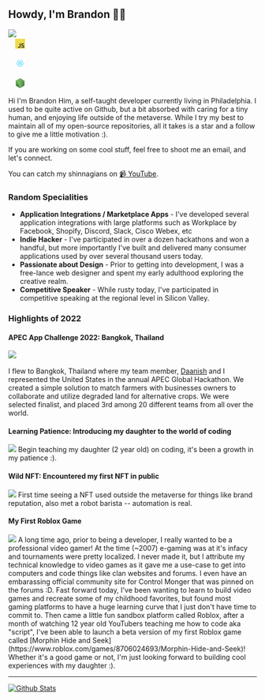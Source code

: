 ## Howdy, I'm Brandon 👋🏼
<image src="https://user-images.githubusercontent.com/6020066/124784929-69111800-df14-11eb-9765-173acd1b5b88.png" width="200"/>

<code>
  <img height="20" src="https://raw.githubusercontent.com/github/explore/80688e429a7d4ef2fca1e82350fe8e3517d3494d/topics/javascript/javascript.png">
</code>
<code>
  <img height="20" src="https://raw.githubusercontent.com/github/explore/80688e429a7d4ef2fca1e82350fe8e3517d3494d/topics/react/react.png">
</code>
<code>
  <img height="20" src="https://raw.githubusercontent.com/github/explore/80688e429a7d4ef2fca1e82350fe8e3517d3494d/topics/nodejs/nodejs.png">
</code> 

Hi I'm Brandon Him, a self-taught developer currently living in Philadelphia. I used to be quite active on Github, but a bit absorbed with caring for a tiny human, and enjoying life outside of the metaverse. While I try my best to maintain all of my open-source repositories, all it takes is a star and a follow to give me a little motivation :).

If you are working on some cool stuff, feel free to shoot me an email, and let's connect.

You can catch my shinnagians on [📹 YouTube](https://www.youtube.com/channel/UCludBg4ol9VgvHzHe-yRUXw).

### Random Specialities
- **Application Integrations / Marketplace Apps** - I've developed several application integrations with large platforms such as Workplace by Facebook, Shopify, Discord, Slack, Cisco Webex, etc
- **Indie Hacker** - I've participated in over a dozen hackathons and won a handful, but more importantly I've built and delivered many consumer applications used by over several thousand users today.
- **Passionate about Design** - Prior to getting into development, I was a free-lance web designer and spent my early adulthood exploring the creative realm.
- **Competitive Speaker** - While rusty today, I've participated in competitive speaking at the regional level in Silicon Valley.

### Highlights of 2022
#### APEC App Challenge 2022: Bangkok, Thailand
<img height="200" src="https://media-exp1.licdn.com/dms/image/C5622AQGmStURE4JhiA/feedshare-shrink_800/0/1653409671388?e=1658966400&v=beta&t=tZgydQizA1ip2YSTqrx10vdYKrnVKP-UwO2kXTclZ78"/>

I flew to Bangkok, Thailand where my team member, [Daanish](https://www.linkedin.com/in/daanishhusain/) and I represented the United States in the annual APEC Global Hackathon. We created a simple solution to match farmers with businesses owners to collaborate and utilize degraded land for alternative crops. We were selected finalist, and placed 3rd among 20 different teams from all over the world.

#### Learning Patience: Introducing my daughter to the world of coding
<img height="200" src="https://user-images.githubusercontent.com/6020066/175097378-28753eb6-6b14-4bb2-93e2-0cfcedb7d4e9.jpeg"/>
Begin teaching my daughter (2 year old) on coding, it's been a growth in my patience :).


#### Wild NFT: Encountered my first NFT in public
<img height="200" src="https://user-images.githubusercontent.com/6020066/175097177-03328dc9-d010-4167-b2d2-4d56c70aba64.jpeg"/>
First time seeing a NFT used outside the metaverse for things like brand reputation, also met a robot barista -- automation is real.

#### My First Roblox Game
<img src="https://camo.githubusercontent.com/4afa99350bac23e3732753e108261b5f41e47a04fc209dd86f731087c1cd5de2/68747470733a2f2f6d65646961322e67697068792e636f6d2f6d656469612f57566b42414b5146656f715a5a6f4a7357742f67697068792e676966" height="300"/>
A long time ago, prior to being a developer, I really wanted to be a professional video gamer! At the time (~2007) e-gaming was at it's infacy and tournaments were pretty localized. I never made it, but I attribute my technical knowledge to video games as it gave me a use-case to get into computers and code things like clan websites and forums. I even have an embarassing official community site for Control Monger that was pinned on the forums :D. Fast forward today, I've been wanting to learn to build video games and recreate some of my childhood favorites, but found most gaming platforms to have a huge learning curve that I just don't have time to commit to. Then came a little fun sandbox platform called Roblox, after a month of watching 12 year old YouTubers teaching me how to code aka "script", I've been able to launch a beta version of my first Roblox game called [Morphin Hide and Seek](https://www.roblox.com/games/8706024693/Morphin-Hide-and-Seek)! Whether it's a good game or not, I'm just looking forward to building cool experiences with my daughter :).


---
[![Github Stats](https://github-readme-stats.vercel.app/api?username=brh55&theme=dark)](https://github.com/brh55)
